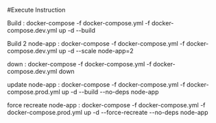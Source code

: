 #Execute Instruction

Build : docker-compose -f docker-compose.yml -f docker-compose.dev.yml up -d --build

Build 2 node-app  : docker-compose -f docker-compose.yml -f docker-compose.dev.yml up -d --scale node-app=2

down : docker-compose -f docker-compose.yml -f docker-compose.dev.yml down

update node-app : docker-compose -f docker-compose.yml -f docker-compose.prod.yml up -d --build --no-deps node-app

force recreate node-app : docker-compose -f docker-compose.yml -f docker-compose.prod.yml up -d --force-recreate --no-deps node-app

